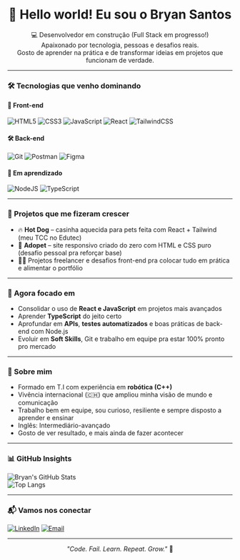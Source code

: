 <h1 align="center">👋 Hello world! Eu sou o Bryan Santos</h1>

<p align="center">
💻 Desenvolvedor em construção (Full Stack em progresso!) <br>
Apaixonado por tecnologia, pessoas e desafios reais.<br>
Gosto de aprender na prática e de transformar ideias em projetos que funcionam de verdade.<br>
</p>

---

### 🛠️ Tecnologias que venho dominando

#### 🎨 Front-end
![HTML5](https://img.shields.io/badge/HTML5-E34F26?style=for-the-badge&logo=html5&logoColor=white)
![CSS3](https://img.shields.io/badge/CSS3-1572B6?style=for-the-badge&logo=css3&logoColor=white)
![JavaScript](https://img.shields.io/badge/JavaScript-F7DF1E?style=for-the-badge&logo=javascript&logoColor=black)
![React](https://img.shields.io/badge/React-20232A?style=for-the-badge&logo=react&logoColor=61DAFB)
![TailwindCSS](https://img.shields.io/badge/Tailwind_CSS-38B2AC?style=for-the-badge&logo=tailwind-css&logoColor=white)

#### 🛠️ Back-end
![Git](https://img.shields.io/badge/Git-F05032?style=for-the-badge&logo=git&logoColor=white)
![Postman](https://img.shields.io/badge/Postman-FF6C37?style=for-the-badge&logo=postman&logoColor=white)
![Figma](https://img.shields.io/badge/Figma-F24E1E?style=for-the-badge&logo=figma&logoColor=white)

#### 🚀 Em aprendizado
![NodeJS](https://img.shields.io/badge/Node.js-339933?style=for-the-badge&logo=node.js&logoColor=white)
![TypeScript](https://img.shields.io/badge/TypeScript-3178C6?style=for-the-badge&logo=typescript&logoColor=white)

---

### 🚀 Projetos que me fizeram crescer

- 🔥 **Hot Dog** – casinha aquecida para pets feita com React + Tailwind (meu TCC no Edutec)
- 🐾 **Adopet** – site responsivo criado do zero com HTML e CSS puro (desafio pessoal pra reforçar base)
- 👨‍💻 Projetos freelancer e desafios front-end pra colocar tudo em prática e alimentar o portfólio

---

### 🎯 Agora focado em

- Consolidar o uso de **React e JavaScript** em projetos mais avançados  
- Aprender **TypeScript** do jeito certo  
- Aprofundar em **APIs**, **testes automatizados** e boas práticas de back-end com Node.js  
- Evoluir em **Soft Skills**, Git e trabalho em equipe pra estar 100% pronto pro mercado

---

### 👀 Sobre mim

- Formado em T.I com experiência em **robótica (C++)**  
- Vivência internacional (🇨🇭) que ampliou minha visão de mundo e comunicação  
- Trabalho bem em equipe, sou curioso, resiliente e sempre disposto a aprender e ensinar  
- Inglês: Intermediário-avançado  
- Gosto de ver resultado, e mais ainda de fazer acontecer

---

### 📊 GitHub Insights

![Bryan's GitHub Stats](https://github-readme-stats.vercel.app/api?username=bryancaua&show_icons=true&theme=default)  
![Top Langs](https://github-readme-stats.vercel.app/api/top-langs/?username=bryancaua&layout=compact&theme=default)

---

### 📬 Vamos nos conectar

[![LinkedIn](https://img.shields.io/badge/LinkedIn-0A66C2?style=for-the-badge&logo=linkedin&logoColor=white)](https://www.linkedin.com/in/bryan-cau%C3%A3-arruda-santos-3aa5772ba/)
[![Email](https://img.shields.io/badge/Gmail-D14836?style=for-the-badge&logo=gmail&logoColor=white)](mailto:bryanncaua@gmail.com)

---

<p align="center"><em>"Code. Fail. Learn. Repeat. Grow."</em> 🚀</p>
